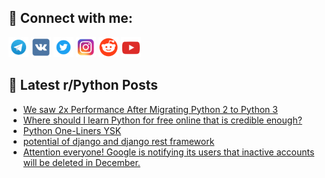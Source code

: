 ## 🔎 Connect with me:
[<img src="https://github.com/bullbesh/bullbesh/blob/main/images/Telegram.png" width="32" height="32" />](https://t.me/bullbesh)
[<img src="https://github.com/bullbesh/bullbesh/blob/main/images/VK.png" width="32" height="32" />](https://vk.com/bullbesh)
[<img src="https://github.com/bullbesh/bullbesh/blob/main/images/Twitter.png" width="32" height="32" />](https://twitter.com/bullbesh1)
[<img src="https://github.com/bullbesh/bullbesh/blob/main/images/Instagram.png" width="32" height="32" />](https://www.instagram.com/bullbesh)
[<img src="https://github.com/bullbesh/bullbesh/blob/main/images/Reddit.png" width="32" height="32" />](https://www.reddit.com/user/bullbesh)
[<img src="https://github.com/bullbesh/bullbesh/blob/main/images/YouTube.png" width="32" height="32" />](https://www.youtube.com/channel/UCtfjRs6uzgq5mfm8S06WTcg)

## 📕 Latest r/Python Posts
<!-- BLOG-POST-LIST:START -->
- [We saw 2x Performance After Migrating Python 2 to Python 3](https://www.reddit.com/r/Python/comments/15fk8jg/we_saw_2x_performance_after_migrating_python_2_to/)
- [Where should I learn Python for free online that is credible enough?](https://www.reddit.com/r/Python/comments/15fjgpa/where_should_i_learn_python_for_free_online_that/)
- [Python One-Liners YSK](https://www.reddit.com/r/Python/comments/15fj5gw/python_oneliners_ysk/)
- [potential of django and django rest framework](https://www.reddit.com/r/Python/comments/15fj52r/potential_of_django_and_django_rest_framework/)
- [Attention everyone! Google is notifying its users that inactive accounts will be deleted in December.](https://www.reddit.com/r/Python/comments/15fielr/attention_everyone_google_is_notifying_its_users/)
<!-- BLOG-POST-LIST:END -->
